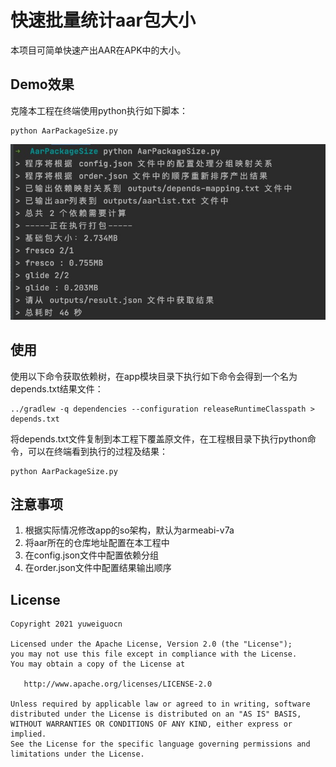 # 快速批量统计aar包大小

本项目可简单快速产出AAR在APK中的大小。

## Demo效果
克隆本工程在终端使用python执行如下脚本：

```
python AarPackageSize.py
```

![](./img/demo.png)

## 使用
使用以下命令获取依赖树，在app模块目录下执行如下命令会得到一个名为depends.txt结果文件：
```
../gradlew -q dependencies --configuration releaseRuntimeClasspath > depends.txt
```

将depends.txt文件复制到本工程下覆盖原文件，在工程根目录下执行python命令，可以在终端看到执行的过程及结果：
```
python AarPackageSize.py
```

## 注意事项
1. 根据实际情况修改app的so架构，默认为armeabi-v7a  
2. 将aar所在的仓库地址配置在本工程中
3. 在config.json文件中配置依赖分组
4. 在order.json文件中配置结果输出顺序

##  License
```
Copyright 2021 yuweiguocn

Licensed under the Apache License, Version 2.0 (the "License");
you may not use this file except in compliance with the License.
You may obtain a copy of the License at

   http://www.apache.org/licenses/LICENSE-2.0

Unless required by applicable law or agreed to in writing, software
distributed under the License is distributed on an "AS IS" BASIS,
WITHOUT WARRANTIES OR CONDITIONS OF ANY KIND, either express or implied.
See the License for the specific language governing permissions and
limitations under the License.
```